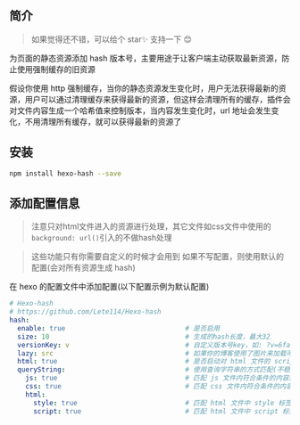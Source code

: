 ## 简介

> 如果觉得还不错，可以给个 star✨ 支持一下 😊

为页面的静态资源添加 hash 版本号，主要用途于让客户端主动获取最新资源，防止使用强制缓存的旧资源

假设你使用 http 强制缓存，当你的静态资源发生变化时，用户无法获得最新的资源，用户可以通过清理缓存来获得最新的资源，但这样会清理所有的缓存，插件会对文件内容生成一个哈希值来控制版本，当内容发生变化时，url 地址会发生变化，不用清理所有缓存，就可以获得最新的资源了

## 安装

```bash
npm install hexo-hash --save
```

## 添加配置信息

> 注意只对html文件进入的资源进行处理，其它文件如css文件中使用的`background: url()`引入的不做hash处理

> 这些功能只有你需要自定义的时候才会用到
> 如果不写配置，则使用默认的配置(会对所有资源生成 hash)

在 hexo 的配置文件中添加配置(以下配置示例为默认配置)

```yml
# Hexo-hash
# https://github.com/Lete114/Hexo-hash
hash:
  enable: true                              # 是否启用
  size: 10                                  # 生成的hash长度，最大32
  versionKey: v                             # 自定义版本号key，如: ?v=6faed3522c
  lazy: src                                 # 如果你的博客使用了图片来加载可以自定义源图片的img属性，如 data-src 或 lazy-src 等
  html: true                                # 是否启动对 html 文件的 script | link | img 标签的引用进行 hash 注入(稳定)
  queryString:                              # 使用查询字符串的方式匹配(不稳定，存在误注入的可能)
    js: true                                # 匹配 js 文件内符合条件的内容进行 hash 注入
    css: true                               # 匹配 css 文件内符合条件的内容进行 hash 注入
    html:                          
      style: true                           # 匹配 html 文件中 style 标签中的css样式进行 hash 注入(内联)
      script: true                          # 匹配 html 文件中 script 标签中的js进行 hash 注入(内联)
```
